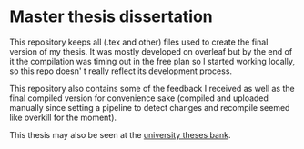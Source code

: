 # Master thesis dissertation


This repository keeps all (.tex and other) files used to create the final version of my thesis. It was mostly developed on overleaf but by the end of it the compilation was timing out in the free plan so I started working locally, so this repo doesn' t really reflect its development process.

This repository also contains some of the feedback I received as well as the final compiled version for convenience sake (compiled and uploaded manually since setting a pipeline to detect changes and recompile seemed like overkill for the moment).

This thesis may also be seen at the [university theses bank](https://www.teses.usp.br/teses/disponiveis/45/45134/tde-18012024-163530/en.php).
